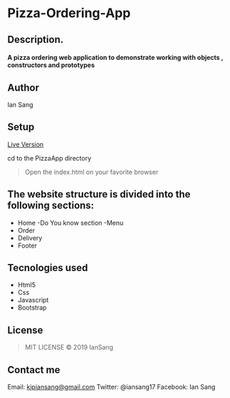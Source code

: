 # Pizza-Ordering-App
## <b>Description.</b>
#### A pizza ordering web application to demonstrate working with objects , constructors and prototypes

## <b>Author</b>
Ian Sang


## <b>Setup</b>

 [Live Version]( https://iansang.github.io/Pizza-Ordering-App/) 

 cd to the PizzaApp directory

 >Open the index.html on your favorite browser
 ## The website structure is divided into the following sections:
- Home
-Do You know section 
-Menu
- Order
- Delivery 
- Footer
 ## <b>Tecnologies used</b>
  * Html5
  * Css
  * Javascript
  * Bootstrap

## License
> MIT LICENSE  © 2019 IanSang
## Contact me 
Email: kipiansang@gmail.com
Twitter: @iansang17
Facebook: Ian Sang
